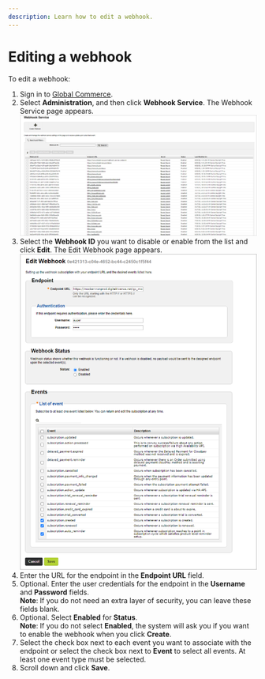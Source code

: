 ```yaml
---
description: Learn how to edit a webhook.
---
```


# Editing a webhook

To edit a webhook:

1. Sign in to [Global Commerce](https://gc.digitalriver.com/gc/ent/login.do).
2. Select **Administration**, and then click **Webhook Service**. The Webhook Service page appears.\
   &#x20;<img src="../../.gitbook/assets/Webhook-Service (1).png" alt="" data-size="original">
3. Select the **Webhook ID** you want to disable or enable from the list and click **Edit**. The Edit Webhook page appears.\
   &#x20;<img src="../../.gitbook/assets/Edit Webhook Event.png" alt="" data-size="original">&#x20;
4. Enter the URL for the endpoint in the **Endpoint URL** field.
5. Optional. Enter the user credentials for the endpoint in the **Username** and **Password** fields.\
   **Note**: If you do not need an extra layer of security, you can leave these fields blank.
6. Optional. Select **Enabled** for **Status**.\
   **Note**: If you do not select **Enabled**, the system will ask you if you want to enable the webhook when you click **Create**.
7. Select the check box next to each event you want to associate with the endpoint or select the check box next to **Event** to select all events. At least one event type must be selected.
8. Scroll down and click **Save**.  &#x20;
